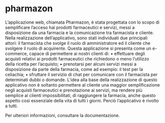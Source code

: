 # pharmazon
L’applicazione web, chiamata Pharmazon, è stata progettata con lo scopo di 
semplificare l’acceso hai prodotti farmaceutici e servizi, messi a disposizione da una 
farmacia e la comunicazione tra farmacista e cliente. Nella realizzazione dell’applicativo, 
sono stati individuati due principali attori: il farmacista che svolge il ruolo di 
amministratore ed il cliente che svolgere il ruolo di acquirente. 
Questa applicazione si presenta come un e-commerce, capace di permettere ai nostri 
clienti di: 
•  effettuare degli acquisti relativi ai prodotti farmaceutici che richiedono o meno 
l’utilizzo della ricetta per l’acquisto; 
• prenotarsi per alcuni servizi messi a disposizione da parte della farmacia, come ad 
esempio: il test per la celiachia; 
• sfruttare il servizio di chat per comunicare con il farmacista per determinati dubbi o 
domande. 
L’idea alla base della realizzazione di questo applicativo non è soltanto permettere al 
cliente una maggior semplificazione negli acquisti farmaceutici e prenotazione ai servizi, 
ma rendere più semplice ai clienti impossibilitati, di raggiungere la farmacia, anche 
questo aspetto così essenziale della vita di tutti i giorni. Perciò l’applicativo è rivolto a 
tutti.

Per ulteriori informazioni, consultare la documentazione.
